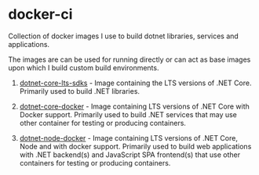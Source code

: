 # docker-ci

Collection of docker images I use to build dotnet libraries, services and applications.

The images are can be used for running directly or can act as base images upon
which I build custom build environments.

1. [dotnet-core-lts-sdks](dotnet-core-lts-sdks) - Image containing the LTS
   versions of .NET Core. Primarily used to build .NET libraries.

2. [dotnet-core-docker](dotnet-node-docker) - Image containing LTS versions of
   .NET Core with Docker support. Primarily used to build .NET services that may
   use other container for testing or producing containers.

3. [dotnet-node-docker](dotnet-node-docker) - Image containing LTS versions of
   .NET Core, Node and with docker support. Primarily used to build web
   applications with .NET backend(s) and JavaScript SPA frontend(s) that use
   other containers for testing or producing containers.
